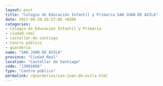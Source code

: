 ```yaml
---
layout: post
title: "Colegio de Educación Infantil y Primaria SAN JUAN DE ÁVILA"
date: 2017-09-20 20:57:05 +0200
categories:
- Colegio de Educación Infantil y Primaria
- ciudad-real
- castellar-de-santiago
- Centro público
- guarderia
name: "SAN JUAN DE ÁVILA"
province: "Ciudad Real"
location: "Castellar de Santiago"
code: "13001066"
type: "Centro público"
permalink: /guarderias/san-juan-de-avila.html
---
```


